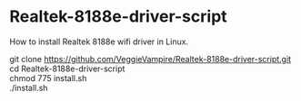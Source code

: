 # Realtek-8188e-driver-script

How to install Realtek 8188e wifi driver in Linux.<br>

git clone https://github.com/VeggieVampire/Realtek-8188e-driver-script.git<br>
cd Realtek-8188e-driver-script<br>
chmod 775 install.sh<br>
./install.sh<br>
